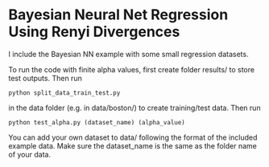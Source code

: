 # Bayesian Neural Net Regression Using Renyi Divergences

I include the Bayesian NN example with some small regression datasets.

To run the code with finite alpha values, first create folder results/ to store
test outputs. Then run 
```
python split_data_train_test.py
```
in the data folder (e.g. in data/boston/) to create training/test data. Then run
```
python test_alpha.py (dataset_name) (alpha_value)
```

You can add your own dataset to data/ following the format of the included
example data. Make sure the dataset_name is the same as the folder name of your data.
